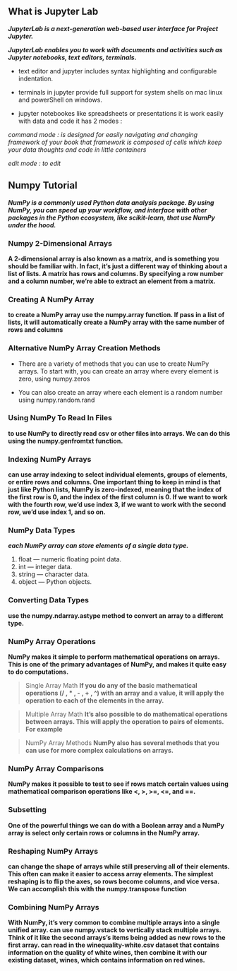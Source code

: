 
## What is Jupyter Lab 

***JupyterLab is a next-generation web-based user interface for Project Jupyter.*** 

***JupyterLab enables you to work with documents and activities such as Jupyter notebooks, text editors, terminals.*** 

* text editor and jupyter includes syntax highlighting and configurable indentation. 

* terminals in jupyter provide full support for system shells on mac linux and powerShell on windows. 

* jupyter notebookes like spreadsheets or presentations it is work easily with data and code it has 2 modes : 

*command mode : is designed for easily navigating and changing framework of your book that framework is composed of cells which keep your data thoughts and code in little containers* 

*edit mode : to edit* 

## Numpy Tutorial 

***NumPy is a commonly used Python data analysis package. By using NumPy, you can speed up your workflow, and interface with other packages in the Python ecosystem, like scikit-learn, that use NumPy under the hood.*** 

### Numpy 2-Dimensional Arrays 

**A 2-dimensional array is also known as a matrix, and is something you should be familiar with. In fact, it’s just a different way of thinking about a list of lists. A matrix has rows and columns. By specifying a row number and a column number, we’re able to extract an element from a matrix.** 

### Creating A NumPy Array

**to create a NumPy array use the numpy.array function. If pass in a list of lists, it will automatically create a NumPy array with the same number of rows and columns** 

### Alternative NumPy Array Creation Methods 

* There are a variety of methods that you can use to create NumPy arrays. To start with, you can create an array where every element is zero, using numpy.zeros 

* You can also create an array where each element is a random number using numpy.random.rand 

### Using NumPy To Read In Files

**to use NumPy to directly read csv or other files into arrays. We can do this using the numpy.genfromtxt function.** 

### Indexing NumPy Arrays 

**can use array indexing to select individual elements, groups of elements, or entire rows and columns. One important thing to keep in mind is that just like Python lists, NumPy is zero-indexed, meaning that the index of the first row is 0, and the index of the first column is 0. If we want to work with the fourth row, we’d use index 3, if we want to work with the second row, we’d use index 1, and so on.** 

### NumPy Data Types 

***each NumPy array can store elements of a single data type.*** 


1. float — numeric floating point data.
2. int — integer data.
3. string — character data.
4. object — Python objects.

### Converting Data Types

**use the numpy.ndarray.astype method to convert an array to a different type.** 

### NumPy Array Operations 

**NumPy makes it simple to perform mathematical operations on arrays. This is one of the primary advantages of NumPy, and makes it quite easy to do computations.** 

> Single Array Math 
**If you do any of the basic mathematical operations (/ , * , - , + , ^) with an array and a value, it will apply the operation to each of the elements in the array.** 


> Multiple Array Math 
**It’s also possible to do mathematical operations between arrays. This will apply the operation to pairs of elements. For example** 

> NumPy Array Methods 
**NumPy also has several methods that you can use for more complex calculations on arrays.** 

### NumPy Array Comparisons 

**NumPy makes it possible to test to see if rows match certain values using mathematical comparison operations like <, >, >=, <=, and ==.** 

### Subsetting 

**One of the powerful things we can do with a Boolean array and a NumPy array is select only certain rows or columns in the NumPy array.** 

### Reshaping NumPy Arrays

**can change the shape of arrays while still preserving all of their elements. This often can make it easier to access array elements. The simplest reshaping is to flip the axes, so rows become columns, and vice versa. We can accomplish this with the numpy.transpose function**

### Combining NumPy Arrays

**With NumPy, it’s very common to combine multiple arrays into a single unified array. can use numpy.vstack to vertically stack multiple arrays. Think of it like the second arrays’s items being added as new rows to the first array. can read in the winequality-white.csv dataset that contains information on the quality of white wines, then combine it with our existing dataset, wines, which contains information on red wines.**
